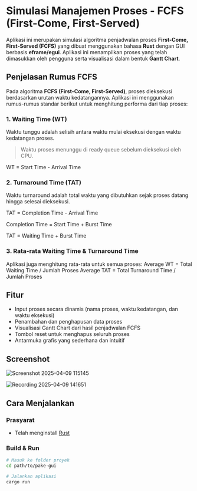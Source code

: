 # Simulasi Manajemen Proses - FCFS (First-Come, First-Served)

Aplikasi ini merupakan simulasi algoritma penjadwalan proses **First-Come, First-Served (FCFS)** yang dibuat menggunakan bahasa **Rust** dengan GUI berbasis **eframe/egui**. Aplikasi ini menampilkan proses yang telah dimasukkan oleh pengguna serta visualisasi dalam bentuk **Gantt Chart**.

## Penjelasan Rumus FCFS

Pada algoritma **FCFS (First-Come, First-Served)**, proses dieksekusi berdasarkan urutan waktu kedatangannya. Aplikasi ini menggunakan rumus-rumus standar berikut untuk menghitung performa dari tiap proses:

### 1. Waiting Time (WT)
Waktu tunggu adalah selisih antara waktu mulai eksekusi dengan waktu kedatangan proses.

> Waktu proses menunggu di ready queue sebelum dieksekusi oleh CPU.


WT = Start Time - Arrival Time

### 2. Turnaround Time (TAT)
Waktu turnaround adalah total waktu yang dibutuhkan sejak proses datang hingga selesai dieksekusi.

TAT = Completion Time - Arrival Time

Completion Time = Start Time + Burst Time

TAT = Waiting Time + Burst Time


### 3. Rata-rata Waiting Time & Turnaround Time
Aplikasi juga menghitung rata-rata untuk semua proses:
Average WT = Total Waiting Time / Jumlah Proses
Average TAT = Total Turnaround Time / Jumlah Proses



## Fitur

- Input proses secara dinamis (nama proses, waktu kedatangan, dan waktu eksekusi)
- Penambahan dan penghapusan data proses
- Visualisasi Gantt Chart dari hasil penjadwalan FCFS
- Tombol reset untuk menghapus seluruh proses
- Antarmuka grafis yang sederhana dan intuitif

## Screenshot
![Screenshot 2025-04-09 115145](https://github.com/user-attachments/assets/53fec36c-632d-46d4-8078-2a2d54938e05)

![Recording 2025-04-09 141651](https://github.com/user-attachments/assets/450b0785-5b6c-46fa-80bb-3808227099dc)





## Cara Menjalankan

### Prasyarat

- Telah menginstall [Rust](https://www.rust-lang.org/tools/install)

### Build & Run

```bash
# Masuk ke folder proyek
cd path/to/pake-gui

# Jalankan aplikasi
cargo run
